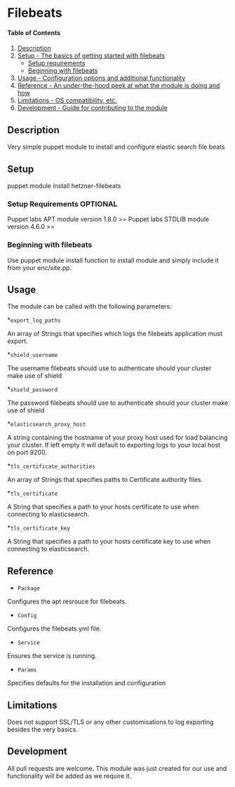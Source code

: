 # Filebeats

#### Table of Contents

1. [Description](#description)
1. [Setup - The basics of getting started with filebeats](#setup)
    * [Setup requirements](#setup-requirements)
    * [Beginning with filebeats](#beginning-with-filebeats)
1. [Usage - Configuration options and additional functionality](#usage)
1. [Reference - An under-the-hood peek at what the module is doing and how](#reference)
1. [Limitations - OS compatibility, etc.](#limitations)
1. [Development - Guide for contributing to the module](#development)

## Description

Very simple puppet module to install and configure elastic search file beats

## Setup

puppet module install hetzner-filebeats

### Setup Requirements **OPTIONAL**

Puppet labs APT module version 1.8.0 >=
Puppet labs STDLIB module version 4.6.0 >=

### Beginning with filebeats

Use puppet module install function to install module and simply include it from your enc/site.pp.

## Usage

The module can be called with the following parameters:

*`export_log_paths`

An array of Strings that specifies which logs the filebeats application must export.

*`shield_username`

The username filebeats should use to authenticate should your cluster make use of shield

*`shield_password`

The password filebeats should use to authenticate should your cluster make use of shield

*`elasticsearch_proxy_host`

A string containing the hostname of your proxy host used for load balancing your cluster.
If left empty it will default to exporting logs to your local host on port 9200.

*`tls_certificate_authorities`

An array of Strings that specifies paths to Certificate authority files.

*`tls_certificate`

A String that specifies a path to your hosts certificate to use when connecting to elasticsearch.

*`tls_certificate_key`

A String that specifies a path to your hosts certificate key to use when connecting to elasticsearch.

## Reference

* `Package`

Configures the apt resrouce for filebeats.

* `Config`

Configures the filebeats.yml file.

* `Service`

Ensures the service is running.

* `Params`

Specifies defaults for the installation and configuration

## Limitations

Does not support SSL/TLS or any other customisations to log exporting besides the very basics.

## Development

All pull requests are welcome. This module was just created for our use and functionality will be added as we require it.
